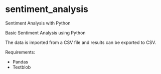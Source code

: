 # sentiment_analysis
Sentiment Analysis with Python

Basic Sentiment Analysis using Python

The data is imported from a CSV file and results can be exported to CSV.

Requirements:
- Pandas
- Textblob
